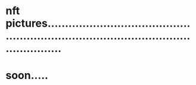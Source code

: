 # nft pictures..............................................................................................................
# soon.....
